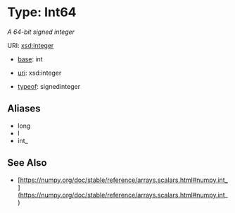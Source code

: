 # Type: Int64




_A 64-bit signed integer_



URI: [xsd:integer](http://www.w3.org/2001/XMLSchema#integer)

* [base](https://w3id.org/linkml/base): int

* [uri](https://w3id.org/linkml/uri): xsd:integer


* [typeof](https://w3id.org/linkml/typeof): signedinteger





## Aliases


* long
* l
* int_



## See Also

* [https://numpy.org/doc/stable/reference/arrays.scalars.html#numpy.int_](https://numpy.org/doc/stable/reference/arrays.scalars.html#numpy.int_)


